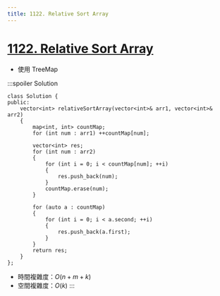 ```yaml
---
title: 1122. Relative Sort Array
---
```


# [1122\. Relative Sort Array](https://leetcode.com/problems/relative-sort-array/)

- 使用 TreeMap

:::spoiler Solution
```cpp=
class Solution {
public:
    vector<int> relativeSortArray(vector<int>& arr1, vector<int>& arr2)
    {
        map<int, int> countMap;
        for (int num : arr1) ++countMap[num];

        vector<int> res;
        for (int num : arr2)
        {
            for (int i = 0; i < countMap[num]; ++i)
            {
                res.push_back(num);
            }
            countMap.erase(num);
        }

        for (auto a : countMap)
        {
            for (int i = 0; i < a.second; ++i)
            {
                res.push_back(a.first);
            }
        }
        return res;
    }
};
```
- 時間複雜度：$O(n + m + k)$
- 空間複雜度：$O(k)$
:::
